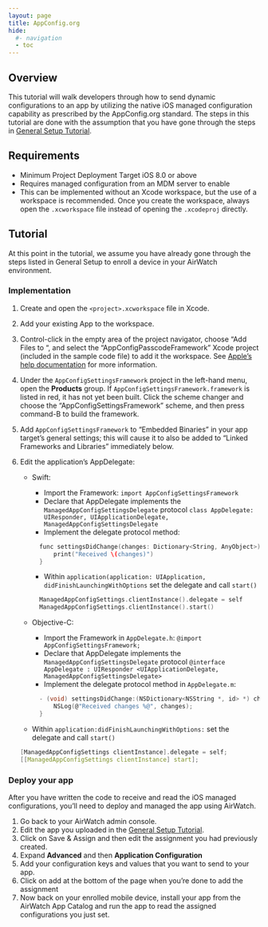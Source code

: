 ```yaml
---
layout: page
title: AppConfig.org
hide:
  #- navigation
  - toc
---
```


## Overview

This tutorial will walk developers through how to send dynamic configurations to an app by utilizing the native iOS managed configuration capability as prescribed by the AppConfig.org standard. The steps in this tutorial are done with the assumption that you have gone through the steps in [General Setup Tutorial](../index.md).

## Requirements

- Minimum Project Deployment Target iOS 8.0 or above
- Requires managed configuration from an MDM server to enable
- This can be implemented without an Xcode workspace, but the use of a workspace is recommended. Once you create the workspace, always open the `.xcworkspace` file instead of opening the `.xcodeproj` directly.

## Tutorial

At this point in the tutorial, we assume you have already gone through the steps listed in General Setup to enroll a device in your AirWatch environment.

### Implementation

1. Create and open the `<project>.xcworkspace` file in Xcode.
2. Add your existing App to the workspace.
3. Control-click in the empty area of the project navigator, choose “Add Files to “, and select the “AppConfigPasscodeFramework” Xcode project (included in the sample code file) to add it the workspace. See [Apple’s help documentation](https://developer.apple.com/library/ios/recipes/xcode_help-structure_navigator/articles/Adding_an_Existing_Project_to_a_Workspace.html) for more information.
4. Under the `AppConfigSettingsFramework` project in the left-hand menu, open the **Products** group. If `AppConfigSettingsFramework.framework` is listed in red, it has not yet been built. Click the scheme changer and choose the “AppConfigSettingsFramework” scheme, and then press command-B to build the framework.
5. Add `AppConfigSettingsFramework` to “Embedded Binaries” in your app target’s general settings; this will cause it to also be added to “Linked Frameworks and Libraries” immediately below.
6. Edit the application’s AppDelegate:
   - Swift:
     - Import the Framework:
        `import AppConfigSettingsFramework`
     - Declare that AppDelegate implements the `ManagedAppConfigSettingsDelegate` protocol
        `class AppDelegate: UIResponder, UIApplicationDelegate, ManagedAppConfigSettingsDelegate`
     - Implement the delegate protocol method:

      ```C
        func settingsDidChange(changes: Dictionary<String, AnyObject>) {
            print("Received \(changes)")
        }
      ```

     - Within `application(application: UIApplication, didFinishLaunchingWithOptions` set the delegate and call `start()`

      ```C
        ManagedAppConfigSettings.clientInstance().delegate = self
        ManagedAppConfigSettings.clientInstance().start()
      ```
   - Objective-C:
     - Import the Framework in `AppDelegate.h`:
     `@import AppConfigSettingsFramework;`
     - Declare that AppDelegate implements the `ManagedAppConfigSettingsDelegate` protocol
     `@interface AppDelegate : UIResponder <UIApplicationDelegate, ManagedAppConfigSettingsDelegate>`
     - Implement the delegate protocol method in `AppDelegate.m`:

      ```C
        - (void) settingsDidChange:(NSDictionary<NSString *, id> *) changes {
            NSLog(@"Received changes %@", changes);
        }
      ```
   - Within `application:didFinishLaunchingWithOptions:` set the delegate and call `start()`

    ```C
    [ManagedAppConfigSettings clientInstance].delegate = self;
    [[ManagedAppConfigSettings clientInstance] start];
    ```

### Deploy your app

After you have written the code to receive and read the iOS managed configurations, you’ll need to deploy and managed the app using AirWatch.

1. Go back to your AirWatch admin console.
1. Edit the app you uploaded in the [General Setup Tutorial](../index.md).
1. Click on Save & Assign and then edit the assignment you had previously created.
1. Expand **Advanced** and then **Application Configuration**
1. Add your configuration keys and values that you want to send to your app.
1. Click on add at the bottom of the page when you’re done to add the assignment
1. Now back on your enrolled mobile device, install your app from the AirWatch App Catalog and run the app to read the assigned configurations you just set.
